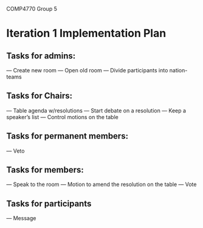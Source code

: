 COMP4770
Group 5

# Iteration 1 Implementation Plan

## Tasks for admins:
— Create new room
— Open old room
— Divide participants into nation-teams

## Tasks for Chairs:
— Table agenda w/resolutions
— Start debate on a resolution
— Keep a speaker’s list
— Control motions on the table

## Tasks for permanent members:
— Veto

## Tasks for members:
— Speak to the room
— Motion to amend the resolution on the table
— Vote

## Tasks for participants
— Message